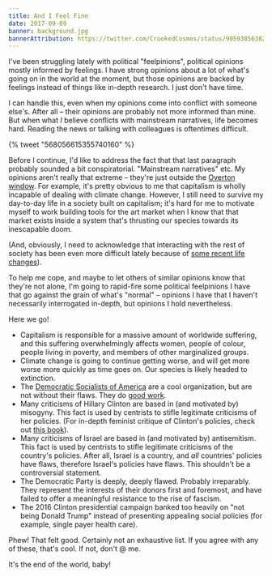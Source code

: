 ```yaml
---
title: And I Feel Fine
date: 2017-09-09
banner: background.jpg
bannerAttribution: https://twitter.com/CrookedCosmos/status/905938563820376064
---
```


I've been struggling lately with political "feelpinions", political opinions mostly informed by feelings. I have strong opinions about a lot of what's going on in the world at the moment, but those opinions are backed by feelings instead of things like in-depth research. I just don't have time.

I can handle this, even when my opinions come into conflict with someone else's. After all – their opinions are probably not more informed than mine. But when what _I_ believe conflicts with mainstream narratives, life becomes hard. Reading the news or talking with colleagues is oftentimes difficult.

{% tweet "568056615355740160" %}

Before I continue, I'd like to address the fact that that last paragraph probably sounded a bit conspiratorial. "Mainstream narratives" etc. My opinions aren't really that extreme – they're just outside the [Overton window][window]. For example, it's pretty obvious to me that capitalism is wholly incapable of dealing with climate change. However, I still need to survive my day-to-day life in a society built on capitalism; it's hard for me to motivate myself to work building tools for the art market when I know that that market exists inside a system that's thrusting our species towards its inescapable doom.

(And, obviously, I need to acknowledge that interacting with the rest of society has been even more difficult lately because of [some recent life changes][meds]).

To help me cope, and maybe to let others of similar opinions know that they're not alone, I'm going to rapid-fire some political feelpinions I have that go against the grain of what's "normal" – opinions I have that I haven't necessarily interrogated in-depth, but opinions I hold nevertheless.

Here we go!

- Capitalism is responsible for a massive amount of worldwide suffering, and this suffering overwhelmingly affects women, people of colour, people living in poverty, and members of other marginalized groups.
- Climate change is going to continue getting worse, and will get more worse more quickly as time goes on. Our species is likely headed to extinction.
- The [Democratic Socialists of America][dsa] are a cool organization, but are not without their flaws. They do [good work][dsa_example].
- Many criticisms of Hillary Clinton are based in (and motivated by) misogyny. This fact is used by centrists to stifle legitimate criticisms of her policies. (For in-depth feminist critique of Clinton's policies, check out [this book][false_choices]).
- Many criticisms of Israel are based in (and motivated by) antisemitism. This fact is used by centrists to stifle legitimate criticisms of the country's policies. After all, Israel is a country, and _all_ countries' policies have flaws, therefore Israel's policies have flaws. This shouldn't be a controversial statement.
- The Democratic Party is deeply, deeply flawed. Probably irreparably. They represent the interests of their donors first and foremost, and have failed to offer a meaningful resistance to the rise of fascism.
- The 2016 Clinton presidential campaign banked too heavily on "not being Donald Trump" instead of presenting appealing social policies (for example, single payer health care).

Phew! That felt good. Certainly not an exhaustive list. If you agree with any of these, that's cool. If not, don't @ me.

It's the end of the world, baby!

[window]: https://en.wikipedia.org/wiki/Overton_window
[meds]: /blog/some-updates/
[dsa]: http://www.dsausa.org
[false_choices]: http://amzn.to/2jbPzwd
[dsa_example]: https://twitter.com/neworleansdsa/status/901549034699194369
